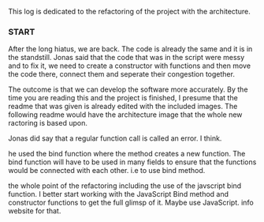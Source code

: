 This log is dedicated to the refactoring of the project with the architecture.

### START

After the long hiatus, we are back. The code is already the same and it is in the standstill. Jonas said that the code that was in the script were messy and to fix it, we need to create a constructor with functions and then move the code there, connect them and seperate their congestion together. 

The outcome is that we can develop the software more accurately. By the time you are reading this and the project is finished, I presume that the readme that was given is already edited with the included images. The following readme would have the architecture image that the whole new ractoring is based upon.

Jonas did say that a regular function call is called an error. I think.

he used the bind function where the method creates a new function. 
The bind function will have to be used in many fields to ensure that the functions would be connected with each other. i.e to use bind method.

the whole point of the refactoring including the use of the javscript bind function.
I better start working with the JavaScript Bind method and constructor functions to get the full glimsp of it. Maybe use JavaScript. info website for that.